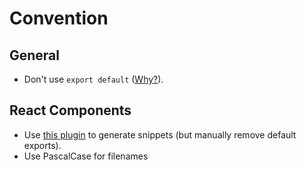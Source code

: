 # Convention

## General

- Don't use `export default` ([Why?](https://basarat.gitbooks.io/typescript/docs/tips/defaultIsBad.html)).

## React Components

- Use [this plugin](https://marketplace.visualstudio.com/items?itemName=infeng.vscode-react-typescript) to generate snippets (but manually remove default exports).
- Use PascalCase for filenames
